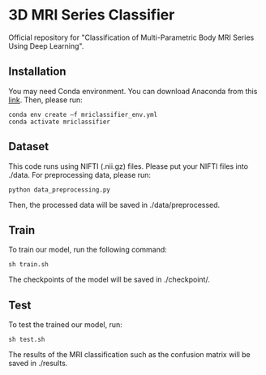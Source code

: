 # 3D MRI Series Classifier
Official repository for "Classification of Multi-Parametric Body MRI Series Using Deep Learning".


## Installation
You may need Conda environment. You can download Anaconda from this [link](https://www.anaconda.com/download).
Then, please run:
```
conda env create –f mriclassifier_env.yml
conda activate mriclassifier
```

## Dataset
This code runs using NIFTI (.nii.gz) files. Please put your NIFTI files into ./data.
For preprocessing data, please run:
```
python data_preprocessing.py
```
Then, the processed data will be saved in ./data/preprocessed.

## Train

To train our model, run the following command:

```train
sh train.sh
```
The checkpoints of the model will be saved in ./checkpoint/.

## Test

To test the trained our model, run:

```eval
sh test.sh
```
The results of the MRI classification such as the confusion matrix will be saved in ./results.


